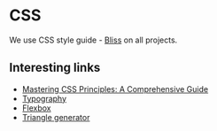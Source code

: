 # CSS

We use CSS style guide - [Bliss](BLISS.md) on all projects.

## Interesting links
- [Mastering CSS Principles: A Comprehensive Guide](https://www.smashingmagazine.com/mastering-css-principles-comprehensive-reference-guide/)
- [Typography](http://iamvdo.me/en/blog/css-font-metrics-line-height-and-vertical-align)
- [Flexbox](https://css-tricks.com/snippets/css/a-guide-to-flexbox/)
- [Triangle generator](http://apps.eky.hk/css-triangle-generator/)
